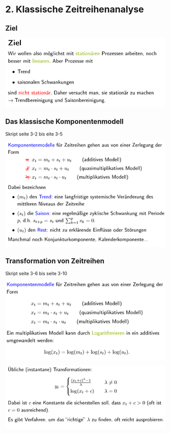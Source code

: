# 2. Klassische Zeitreihenanalyse

## Ziel

![](.gitbook/assets/c-ziel.PNG)

## Das klassische Komponentenmodell 

Skript seite 3-2 bis eite 3-5

![](.gitbook/assets/1-komponenten.PNG)

## Transformation von Zeitreihen 

Skript seite 3-6 bis seite 3-10



![](.gitbook/assets/2-transformation1.PNG)

![](.gitbook/assets/3-transformation2.PNG)

